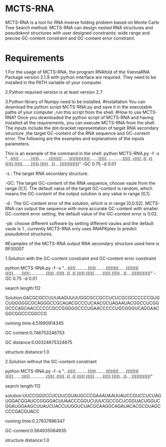 # MCTS-RNA
MCTS-RNA is a tool for RNA inverse folding problem based on Monte Carlo Tree Search method. MCTS-RNA can design nested RNA structures and pseudoknot structures with user designed constraints: wide range and precise GC-content constraint and GC-content error constraint. 
# Requirements
1.For the usage of MCTS-RNA, the program RNAfold of the ViennaRNA Package version 2.1.9 with python interface are required.
They need to be installed in the PATH variable of your computer.

2.Python required version is at least version 2.7

3.Python library of Numpy need to be installed.
#Installation
You can download the python script MCTS-RNA.py and save it in the executable paths of your computer ,run this script from the shell. 
#How to use MCTS-RNA?
Once you downloaded the python script of MCTS-RNA and having installed all the requirements, you can execute MCTS-RNA from the shell. The inputs include the dot-bracket representation of target RNA secondary structure ,the target GC-content of the RNA sequence and GC-content error. The following are the examples and explanations of the inputs parameters.

This is an example of the command in the shell:
python MCTS-RNA.py -f -s "...(((((..........)))))........((((((((......))))))))(((((.......))))).............(((((..(((((..((..((.(((((.(((((.......))))).)))))...))....))))))))))))" -GC 0.75 -d 0.01

-s : The target RNA secondary structure.

-GC: The target GC-content of the RNA sequence, choose vaule from the range [0,1]. The default value of the target GC-content is random, which means the GC-content of the output solution is any value in range [0,1]. 

-d : The GC-content error of the solution, which is in range [0,0.02]. MCTS-RNA can output the sequence with more accurate GC-content with smaller GC-content error setting, the default value of the GC-content error is 0.02.

-pk: choose different software by setting different vaules and the default vaule is 1 , currently MCTS-RNA only uses RNAPKplex to predict pseudoknot structures. 

#Examples of the MCTS-RNA output
RNA secondary structure used here is RF00007

1.Solution with the GC-content constraint and GC-content error constraint

python MCTS-RNA.py -f -s "...(((((..........)))))........((((((((......))))))))(((((.......))))).............(((((..(((((..((..((.(((((.(((((.......))))).)))))...))....))))))))))))" -GC 0.75 -d 0.01

search length:112

Solution:GACGCGCCUUUAAGUUUUGGCGCCGCCUCUCGCGCCCCCCGUGCUGGGGGCGCAGGGCCGCAUACGCCCUCAACGCUAGAAUACGGCCUCGGGCCCAGCAACCCCCCGCCGGGGGCCCUGAACCCCCUGCGGGUCAGGAACGGCGGCCCGGCCG

running time:4.51990914345

GC content:0.746753246753

GC distance:0.00324675324675

structure distance:1.0


2.Solution without the GC-content constriant

python MCTS-RNA.py -f -s "...(((((..........)))))........((((((((......))))))))(((((.......))))).............(((((..(((((..((..((.(((((.(((((.......))))).)))))...))....))))))))))))" 

search length:112

solution:UUCCGGGCCUCUUCGUAUGCCCGAAAUAAUUAUCCGUCCUCUAGUGGACGGAUCCGGGGACUUAACCCGGUCUUUCGCCGCUCGGUACUGGUCGGAUGGAAGCUUAUCUACCUUGGUCUACGCAAGGCAGAUACACGCGUAGCCCCGACGUACC

running time:0.27837896347

GC-content:0.564935064935

structure distance:1.0
